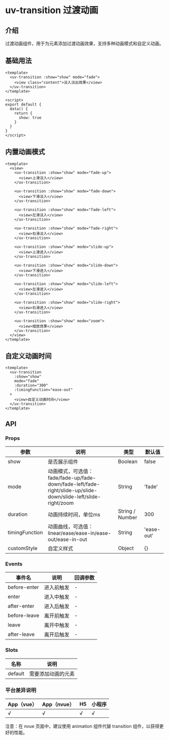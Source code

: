 # uv-transition 过渡动画

## 介绍

过渡动画组件，用于为元素添加过渡动画效果，支持多种动画模式和自定义动画。

## 基础用法

```vue
<template>
  <uv-transition :show="show" mode="fade">
    <view class="content">淡入淡出效果</view>
  </uv-transition>
</template>

<script>
export default {
  data() {
    return {
      show: true
    }
  }
}
</script>
```

## 内置动画模式

```vue
<template>
  <view>
    <uv-transition :show="show" mode="fade-up">
      <view>上滑淡入</view>
    </uv-transition>
    
    <uv-transition :show="show" mode="fade-down">
      <view>下滑淡入</view>
    </uv-transition>
    
    <uv-transition :show="show" mode="fade-left">
      <view>左滑淡入</view>
    </uv-transition>
    
    <uv-transition :show="show" mode="fade-right">
      <view>右滑淡入</view>
    </uv-transition>
    
    <uv-transition :show="show" mode="slide-up">
      <view>上滑进入</view>
    </uv-transition>
    
    <uv-transition :show="show" mode="slide-down">
      <view>下滑进入</view>
    </uv-transition>
    
    <uv-transition :show="show" mode="slide-left">
      <view>左滑进入</view>
    </uv-transition>
    
    <uv-transition :show="show" mode="slide-right">
      <view>右滑进入</view>
    </uv-transition>
    
    <uv-transition :show="show" mode="zoom">
      <view>缩放效果</view>
    </uv-transition>
  </view>
</template>
```

## 自定义动画时间

```vue
<template>
  <uv-transition
    :show="show"
    mode="fade"
    :duration="300"
    :timingFunction="ease-out"
  >
    <view>自定义动画时间</view>
  </uv-transition>
</template>
```

## API

### Props

| 参数 | 说明 | 类型 | 默认值 |
|------|------|------|--------|
| show | 是否展示组件 | Boolean | false |
| mode | 动画模式，可选值：fade/fade-up/fade-down/fade-left/fade-right/slide-up/slide-down/slide-left/slide-right/zoom | String | 'fade' |
| duration | 动画持续时间，单位ms | String / Number | 300 |
| timingFunction | 动画曲线，可选值：linear/ease/ease-in/ease-out/ease-in-out | String | 'ease-out' |
| customStyle | 自定义样式 | Object | {} |

### Events

| 事件名 | 说明 | 回调参数 |
|--------|------|----------|
| before-enter | 进入前触发 | - |
| enter | 进入中触发 | - |
| after-enter | 进入后触发 | - |
| before-leave | 离开前触发 | - |
| leave | 离开中触发 | - |
| after-leave | 离开后触发 | - |

### Slots

| 名称 | 说明 |
|------|------|
| default | 需要添加动画的元素 |

### 平台差异说明

| App（vue） | App（nvue） | H5 | 小程序 |
|------------|-------------|----|----|
| √ | √ | √ | √ |

注意：在 nvue 页面中，建议使用 animation 组件代替 transition 组件，以获得更好的性能。 